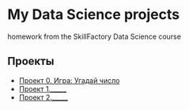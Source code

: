 # My Data Science projects

homework from the SkillFactory Data Science course

## Проекты

* [Проект 0. Игра: Угадай число](https://github.com/fkrnms/sf_data_science/tree/main/project_0)
* [Проект 1._____]()
* [Проект 2._____]()